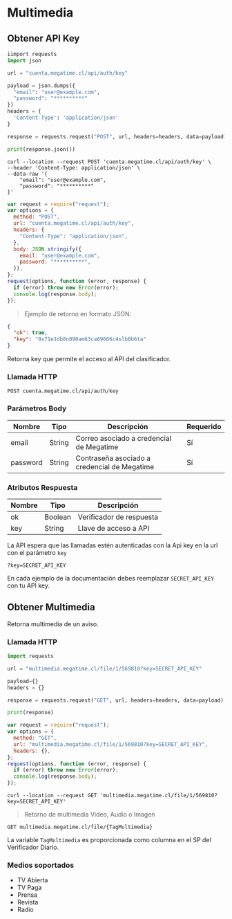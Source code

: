 # Multimedia

## Obtener API Key

```python
iimport requests
import json

url = "cuenta.megatime.cl/api/auth/key"

payload = json.dumps({
  "email": "user@example.com",
  "password": "**********"
})
headers = {
  'Content-Type': 'application/json'
}

response = requests.request("POST", url, headers=headers, data=payload)

print(response.json())


```

```shell
curl --location --request POST 'cuenta.megatime.cl/api/auth/key' \
--header 'Content-Type: application/json' \
--data-raw '{
    "email": "user@example.com",
    "password": "**********"
}'
```

```javascript
var request = require("request");
var options = {
  method: "POST",
  url: "cuenta.megatime.cl/api/auth/key",
  headers: {
    "Content-Type": "application/json",
  },
  body: JSON.stringify({
    email: "user@example.com",
    password: "**********",
  }),
};
request(options, function (error, response) {
  if (error) throw new Error(error);
  console.log(response.body);
});
```

> Ejemplo de retorno en formato JSON:

```json
{
  "ok": true,
  "key": "0x71e1db8n090am63ca69606c4slb8b6ta"
}
```

Retorna key que permite el acceso al API del clasificador.

### Llamada HTTP

`POST cuenta.megatime.cl/api/auth/key`

### Parámetros Body

| Nombre   | Tipo   | Descripción                                  | Requerido |
| -------- | ------ | -------------------------------------------- | --------- |
| email    | String | Correo asociado a credencial de Megatime     | Sí        |
| password | String | Contraseña asociado a credencial de Megatime | Sí        |

### Atributos Respuesta

| Nombre | Tipo    | Descripción              |
| ------ | ------- | ------------------------ |
| ok     | Boolean | Verificador de respuesta |
| key    | String  | Llave de acceso a API    |

La API espera que las llamadas estén autenticadas con la Api key en la url con el parámetro `key`

`?key=SECRET_API_KEY`

<aside class="notice">
En cada ejemplo de la documentación debes reemplazar <code>SECRET_API_KEY</code> con tu API key.
</aside>

## Obtener Multimedia

Retorna multimedia de un aviso.

### Llamada HTTP

```python
import requests

url = "multimedia.megatime.cl/file/1/569810?key=SECRET_API_KEY"

payload={}
headers = {}

response = requests.request("GET", url, headers=headers, data=payload)

print(response)

```

```javascript
var request = require("request");
var options = {
  method: "GET",
  url: "multimedia.megatime.cl/file/1/569810?key=SECRET_API_KEY",
  headers: {},
};
request(options, function (error, response) {
  if (error) throw new Error(error);
  console.log(response.body);
});
```

```shell
curl --location --request GET 'multimedia.megatime.cl/file/1/569810?key=SECRET_API_KEY'
```

> Retorno de multimedia Video, Audio o Imagen

`GET multimedia.megatime.cl/file/{TagMultimedia}`

La variable `TagMultimedia` es proporcionada como columna en el SP del Verificador Diario.

### Medios soportados

- TV Abierta
- TV Paga
- Prensa
- Revista
- Radio
